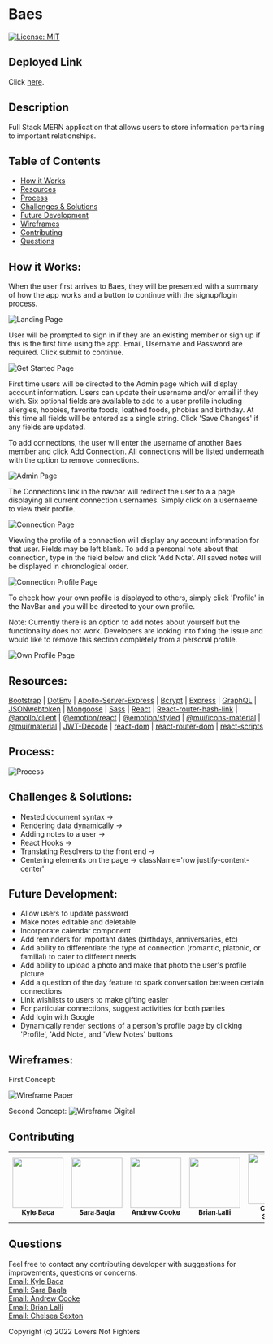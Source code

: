 # Baes
[![License: MIT](https://img.shields.io/badge/License-MIT-yellow.svg)](https://opensource.org/licenses/MIT)

## Deployed Link
Click [here](https://loversnotfighters.herokuapp.com/).

## Description
Full Stack MERN application that allows users to store information pertaining to important relationships. 

## Table of Contents
- [How it Works](#how-it-works)
- [Resources](#resources)
- [Process](#process)
- [Challenges & Solutions](#challenges--solutions)
- [Future Development](#future-development)
- [Wireframes](#wireframes)
- [Contributing](#contributing)
- [Questions](#questions)

## How it Works:
When the user first arrives to Baes, they will be presented with a summary of how the app works and a button to continue with the signup/login process.

![Landing Page](./images/landing-page.png)

User will be prompted to sign in if they are an existing member or sign up if this is the first time using the app. Email, Username and Password are required. Click submit to continue.

![Get Started Page](./images/getstarted.png)

First time users will be directed to the Admin page which will display account information. Users can update their username and/or email if they wish. Six optional fields are available to add to a user profile including allergies, hobbies,
favorite foods, loathed foods, phobias and birthday. At this time all fields will be entered as a single string. Click 'Save Changes' if any fields are updated.

To add connections, the user will enter the username of another Baes member and click Add Connection. All connections will be listed underneath with the option to remove connections. 

![Admin Page](./images/admin.png)

The Connections link in the navbar will redirect the user to a a page displaying all current connection usernames. Simply click on a usernaeme to view their profile.

![Connection Page](./images/connections.png)

Viewing the profile of a connection will display any account information for that user. Fields may be left blank. To add a personal note about that connection, type in the field below and click 'Add Note'. All saved notes will be displayed in chronological order.

![Connection Profile Page](./images/connection-profile.png)

To check how your own profile is displayed to others, simply click 'Profile' in the NavBar and you will be directed to your own profile. 

Note: Currently there is an option to add notes about yourself but the functionality does not work. Developers are looking into fixing the issue and would like to remove this section completely from a personal profile.

![Own Profile Page](./images/personal-profile.png)


## Resources:
[Bootstrap](https://www.npmjs.com/package/bootstrap) | [DotEnv](https://www.npmjs.com/package/dotenv) | [Apollo-Server-Express](https://www.npmjs.com/package/apollo-server-express) | [Bcrypt](https://www.npmjs.com/package/bcrypt) | [Express](https://www.npmjs.com/package/express) | [GraphQL](https://www.npmjs.com/package/graphql) | [JSONwebtoken](https://www.npmjs.com/package/jsonwebtoken) | [Mongoose](https://www.npmjs.com/package/mongoose) | [Sass](https://www.npmjs.com/package/sass) | [React](https://www.npmjs.com/package/react) | [React-router-hash-link](https://www.npmjs.com/package/react-router-hash-link) | [@apollo/client](https://www.npmjs.com/package/@apollo/client) | [@emotion/react](https://www.npmjs.com/package/@emotion/react) | [@emotion/styled](https://www.npmjs.com/package/@emotion/styled) | [@mui/icons-material](https://www.npmjs.com/package/@mui/icons-material) | [@mui/material](https://www.npmjs.com/package/@mui/material) | [JWT-Decode](https://www.npmjs.com/search?q=jwt-decode) | [react-dom](https://www.npmjs.com/package/react-dom) | [react-router-dom](https://www.npmjs.com/package/react-router-dom) | [react-scripts](https://www.npmjs.com/package/react-scripts) 

## Process:
![Process](./images/process.png)


## Challenges & Solutions:
- Nested document syntax ->
- Rendering data dynamically ->
- Adding notes to a user ->
- React Hooks ->
- Translating Resolvers to the front end ->
- Centering elements on the page -> className='row justify-content-center' 


## Future Development:
- Allow users to update password
- Make notes editable and deletable
- Incorporate calendar component
- Add reminders for important dates (birthdays, anniversaries, etc)
- Add ability to differentiate the type of connection (romantic, platonic, or familial) to cater to different needs
- Add ability to upload a photo and make that photo the user's profile picture
- Add a question of the day feature to spark conversation between certain connections
- Link wishlists to users to make gifting easier
- For particular connections, suggest activities for both parties
- Add login with Google
- Dynamically render sections of a person's profile page by clicking 'Profile', 'Add Note', and 'View Notes' buttons


## Wireframes:
First Concept:

![Wireframe Paper](./images/paper-wireframe.jpg)

Second Concept:
![Wireframe Digital](./images/wireframe.png)




## Contributing
<table>
  <tr>
<td align="center"><a href="https://github.com/kyle-david1"><img src="https://avatars.githubusercontent.com/u/103971670?v=4" width="100px;" alt=""/><br /><sub><b>Kyle Baca</b></sub></a></td>
<td align="center"><a href="https://github.com/missatrox44"><img src="https://avatars.githubusercontent.com/u/74509058?v=4" width="100px;" alt=""/><br /><sub><b>Sara Baqla</b></sub></a></td>
<td align="center"><a href="https://github.com/andcooke"><img src="https://avatars.githubusercontent.com/u/105688564?v=4" width="100px;" alt=""/><br /><sub><b>Andrew Cooke</b></sub></a></td>
<td align="center"><a href="https://github.com/BrianLalli"><img src="https://avatars.githubusercontent.com/u/106120015?v=4" width="100px;" alt=""/><br /><sub><b>Brian Lalli</b></sub></a></td>
<td align="center"><a href="https://github.com/chelsea314"><img src="https://avatars.githubusercontent.com/u/1285062?v=4" width="100px;" alt=""/><br /><sub><b>Chelsea Sexton</b></sub></a></td>
 </tr>
</table>

## Questions
Feel free to contact any contributing developer with suggestions for improvements, questions or concerns.
<br>
[Email: Kyle Baca](mailto:kdbaca5892@gmail.com)<br>
[Email: Sara Baqla](mailto:missatrox44@gmail.com) <br>
[Email: Andrew Cooke](mailto:andcooke@duck.com)<br>
[Email: Brian Lalli](mailto:bdlalli11@gmail.com)<br>
[Email: Chelsea Sexton](mailto:chelseansexton@gmail.com)


Copyright (c) 2022 Lovers Not Fighters
